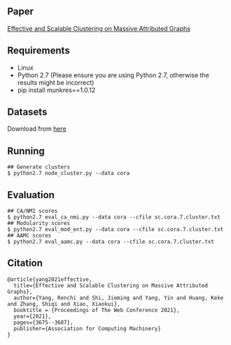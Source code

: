 ## Paper
[Effective and Scalable Clustering on Massive Attributed Graphs](https://arxiv.org/pdf/2102.03826.pdf)

## Requirements
- Linux
- Python 2.7 (Please ensure you are using Python 2.7, otherwise the results might be incorrect)
- pip install munkres==1.0.12


## Datasets
Download from [here](https://renchi.ac.cn/#datasets)

## Running
```
## Generate clusters
$ python2.7 node_cluster.py --data cora 
```

## Evaluation
```
## CA/NMI scores
$ python2.7 eval_ca_nmi.py --data cora --cfile sc.cora.7.cluster.txt
## Modularity scores
$ python2.7 eval_mod_ent.py --data cora --cfile sc.cora.7.cluster.txt
## AAMC scores
$ python2.7 eval_aamc.py --data cora --cfile sc.cora.7.cluster.txt
```

## Citation
```
@article{yang2021effective,
  title={Effective and Scalable Clustering on Massive Attributed Graphs},
  author={Yang, Renchi and Shi, Jieming and Yang, Yin and Huang, Keke and Zhang, Shiqi and Xiao, Xiaokui},
  booktitle = {Proceedings of The Web Conference 2021},
  year={2021},
  pages={3675--3687},
  publisher={Association for Computing Machinery}
}
```
